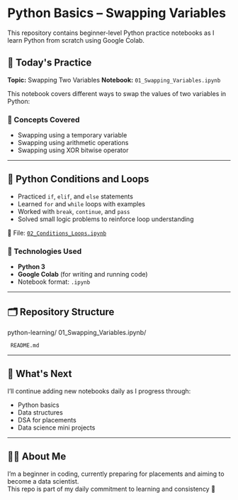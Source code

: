 # Python Basics – Swapping Variables

This repository contains beginner-level Python practice notebooks as I learn Python from scratch using Google Colab.

## 📘 Today's Practice

**Topic:** Swapping Two Variables 
**Notebook:** `01_Swapping_Variables.ipynb`

This notebook covers different ways to swap the values of two variables in Python:

### 🧠 Concepts Covered
- Swapping using a temporary variable
- Swapping using arithmetic operations
- Swapping using XOR bitwise operator

---

## 🧮 Python Conditions and Loops

- Practiced `if`, `elif`, and `else` statements
- Learned `for` and `while` loops with examples
- Worked with `break`, `continue`, and `pass`
- Solved small logic problems to reinforce loop understanding

📁 File: [`02_Conditions_Loops.ipynb`](link-to-your-notebook)


### 🔧 Technologies Used
- **Python 3**
- **Google Colab** (for writing and running code)
- Notebook format: `.ipynb`

---

## 🗂️ Repository Structure
python-learning/
     01_Swapping_Variables.ipynb/
     
     README.md
     
---

## 🚀 What's Next

I’ll continue adding new notebooks daily as I progress through:
- Python basics
- Data structures
- DSA for placements
- Data science mini projects

---

## 🙋‍♀️ About Me

I’m a beginner in coding, currently preparing for placements and aiming to become a data scientist.  
This repo is part of my daily commitment to learning and consistency 💪
